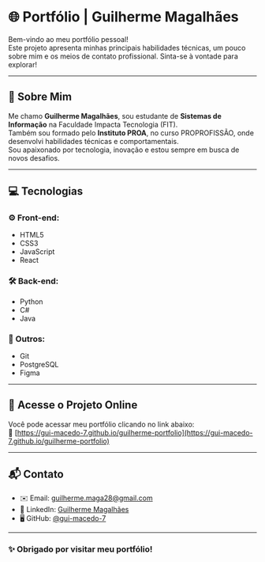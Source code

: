 # 🌐 Portfólio | Guilherme Magalhães

Bem-vindo ao meu portfólio pessoal!  
Este projeto apresenta minhas principais habilidades técnicas, um pouco sobre mim e os meios de contato profissional. Sinta-se à vontade para explorar!

---

## 👤 Sobre Mim

Me chamo **Guilherme Magalhães**, sou estudante de **Sistemas de Informação** na Faculdade Impacta Tecnologia (FIT).  
Também sou formado pelo **Instituto PROA**, no curso PROPROFISSÃO, onde desenvolvi habilidades técnicas e comportamentais.  
Sou apaixonado por tecnologia, inovação e estou sempre em busca de novos desafios.

---

## 💻 Tecnologias

### ⚙️ Front-end:
- HTML5
- CSS3
- JavaScript
- React

### 🛠️ Back-end:
- Python
- C#
- Java

### 🧩 Outros:
- Git
- PostgreSQL
- Figma

---

## 🚀 Acesse o Projeto Online

Você pode acessar meu portfólio clicando no link abaixo:  
🔗 [https://gui-macedo-7.github.io/guilherme-portfolio](https://gui-macedo-7.github.io/guilherme-portfolio)

---

## 📬 Contato

- ✉️ Email: guilherme.maga28@gmail.com  
- 💼 LinkedIn: [Guilherme Magalhães](https://www.linkedin.com/in/guilhermemagalhães28/)  
- 🖥️ GitHub: [@gui-macedo-7](https://github.com/gui-macedo-7)

---

### ✨ Obrigado por visitar meu portfólio!
